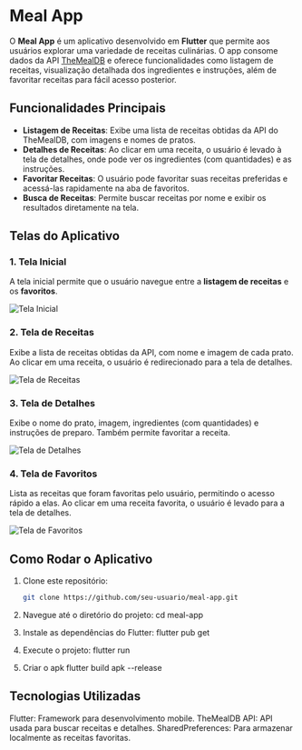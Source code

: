 # Meal App

O **Meal App** é um aplicativo desenvolvido em **Flutter** que permite aos usuários explorar uma variedade de receitas culinárias. O app consome dados da API [TheMealDB](https://www.themealdb.com) e oferece funcionalidades como listagem de receitas, visualização detalhada dos ingredientes e instruções, além de favoritar receitas para fácil acesso posterior.

## Funcionalidades Principais

- **Listagem de Receitas**: Exibe uma lista de receitas obtidas da API do TheMealDB, com imagens e nomes de pratos.
- **Detalhes de Receitas**: Ao clicar em uma receita, o usuário é levado à tela de detalhes, onde pode ver os ingredientes (com quantidades) e as instruções.
- **Favoritar Receitas**: O usuário pode favoritar suas receitas preferidas e acessá-las rapidamente na aba de favoritos.
- **Busca de Receitas**: Permite buscar receitas por nome e exibir os resultados diretamente na tela.

## Telas do Aplicativo

### 1. Tela Inicial
A tela inicial permite que o usuário navegue entre a **listagem de receitas** e os **favoritos**.

![Tela Inicial](/imagens/inicio.png)

### 2. Tela de Receitas
Exibe a lista de receitas obtidas da API, com nome e imagem de cada prato. Ao clicar em uma receita, o usuário é redirecionado para a tela de detalhes.

![Tela de Receitas](/imagens/listar.png)

### 3. Tela de Detalhes
Exibe o nome do prato, imagem, ingredientes (com quantidades) e instruções de preparo. Também permite favoritar a receita.

![Tela de Detalhes](/imagens/detalhes.png)

### 4. Tela de Favoritos
Lista as receitas que foram favoritas pelo usuário, permitindo o acesso rápido a elas. Ao clicar em uma receita favorita, o usuário é levado para a tela de detalhes.

![Tela de Favoritos](/imagens/favoritos.png)

## Como Rodar o Aplicativo

1. Clone este repositório:
   ```bash
   git clone https://github.com/seu-usuario/meal-app.git

2. Navegue até o diretório do projeto:
    cd meal-app

3. Instale as dependências do Flutter:
    flutter pub get

4. Execute o projeto:
    flutter run

5. Criar o apk
    flutter build apk --release

## Tecnologias Utilizadas

Flutter: Framework para desenvolvimento mobile.
TheMealDB API: API usada para buscar receitas e detalhes.
SharedPreferences: Para armazenar localmente as receitas favoritas.
